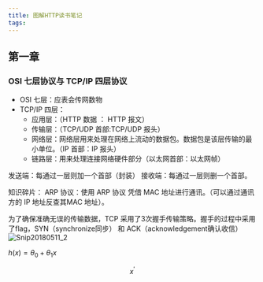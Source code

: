```yaml
---
title: 图解HTTP读书笔记
tags:
---
```

## 第一章
### OSI 七层协议与 TCP/IP 四层协议

* OSI 七层：应表会传网数物
* TCP/IP 四层：
  * 应用层：（HTTP 数据 ： HTTP 报文）
  * 传输层：（TCP/UDP 首部:TCP/UDP 报头）
  * 网络层：网络层用来处理在网络上流动的数据包。数据包是该层传输的最小单位。（IP 首部：IP 报头）
  * 链路层：用来处理连接网络硬件部分（以太网首部：以太网帧）
  
发送端：每通过一层则加一个首部（封装）
接收端：每通过一层则删一个首部。

知识碎片：
ARP 协议：使用 ARP 协议 凭借 MAC 地址进行通讯。（可以通过通讯方的 IP 地址反查其MAC 地址）。

为了确保准确无误的传输数据，TCP 采用了3次握手传输策略。握手的过程中采用了flag，SYN（synchronize同步） 和 ACK（acknowledgement确认收信）
![Snip20180511_2](http://p8e50ub7d.bkt.clouddn.com/Snip20180511_2.png)


$h(x) = \theta_0 + \theta_1 x$

$$
x^\prime
$$

